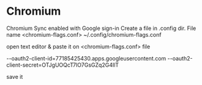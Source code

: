 # Chromium
Chromium Sync enabled with Google sign-in
Create a file in .config dir. File name <chromium-flags.conf>
~/.config/chromium-flags.conf

open text editor & paste it on <chromium-flags.conf> file

--oauth2-client-id=77185425430.apps.googleusercontent.com
--oauth2-client-secret=OTJgUOQcT7lO7GsGZq2G4IlT

save it
